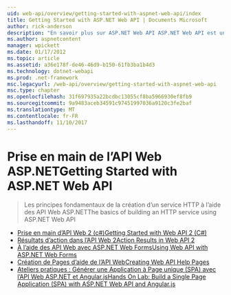 ```yaml
---
uid: web-api/overview/getting-started-with-aspnet-web-api/index
title: Getting Started with ASP.NET Web API | Documents Microsoft
author: rick-anderson
description: "En savoir plus sur ASP.NET Web API ASP.NET Web API est une infrastructure qui permet de facilement créer des services HTTP qui atteignent un large éventail de clients, y compris les navigateurs..."
ms.author: aspnetcontent
manager: wpickett
ms.date: 01/17/2012
ms.topic: article
ms.assetid: a36e178f-de46-46d9-b150-61fb3ba1b4d3
ms.technology: dotnet-webapi
ms.prod: .net-framework
msc.legacyurl: /web-api/overview/getting-started-with-aspnet-web-api
msc.type: chapter
ms.openlocfilehash: 31f697935a22bcdbc13055cf8ba5966930ef8fb9
ms.sourcegitcommit: 9a9483aceb34591c97451997036a9120c3fe2baf
ms.translationtype: MT
ms.contentlocale: fr-FR
ms.lasthandoff: 11/10/2017
---
```

<a name="getting-started-with-aspnet-web-api"></a><span data-ttu-id="8a549-103">Prise en main de l’API Web ASP.NET</span><span class="sxs-lookup"><span data-stu-id="8a549-103">Getting Started with ASP.NET Web API</span></span>
====================
> <span data-ttu-id="8a549-104">Les principes fondamentaux de la création d’un service HTTP à l’aide des API Web ASP.NET</span><span class="sxs-lookup"><span data-stu-id="8a549-104">The basics of building an HTTP service using ASP.NET Web API</span></span>


- [<span data-ttu-id="8a549-105">Prise en main d’API Web 2 (c#)</span><span class="sxs-lookup"><span data-stu-id="8a549-105">Getting Started with Web API 2 (C#)</span></span>](tutorial-your-first-web-api.md)
- [<span data-ttu-id="8a549-106">Résultats d’action dans l’API Web 2</span><span class="sxs-lookup"><span data-stu-id="8a549-106">Action Results in Web API 2</span></span>](action-results.md)
- [<span data-ttu-id="8a549-107">À l’aide des API Web avec ASP.NET Web Forms</span><span class="sxs-lookup"><span data-stu-id="8a549-107">Using Web API with ASP.NET Web Forms</span></span>](using-web-api-with-aspnet-web-forms.md)
- [<span data-ttu-id="8a549-108">Création de Pages d’aide de l’API Web</span><span class="sxs-lookup"><span data-stu-id="8a549-108">Creating Web API Help Pages</span></span>](creating-api-help-pages.md)
- [<span data-ttu-id="8a549-109">Ateliers pratiques : Générer une Application à Page unique (SPA) avec l’API Web ASP.NET et Angular.js</span><span class="sxs-lookup"><span data-stu-id="8a549-109">Hands On Lab: Build a Single Page Application (SPA) with ASP.NET Web API and Angular.js</span></span>](build-a-single-page-application-spa-with-aspnet-web-api-and-angularjs.md)
